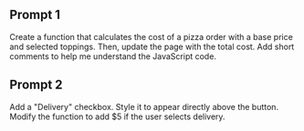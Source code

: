 ## Prompt 1
Create a function that calculates the cost of a pizza order with a base price and selected toppings. 
Then, update the page with the total cost. Add short comments to help me understand the JavaScript code.

## Prompt 2
Add a "Delivery" checkbox. Style it to appear directly above the button. Modify the function to add $5 if the user selects delivery.
